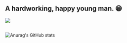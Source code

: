 ## A hardworking, happy young man. 😁 
<a href="https://instagram.com/master_javascript">
<img src="https://img.shields.io/badge/Instagram-E4405F?style=for-the-badge&logo=instagram&logoColor=white">
</a> 
<br/>
<br/>

![Anurag's GitHub stats](https://github-readme-stats.vercel.app/api?username=adilvelizade0&show_icons=true&theme=dracula)

